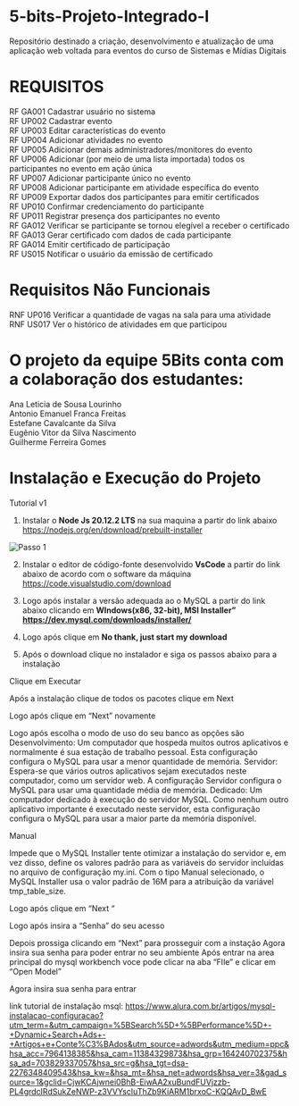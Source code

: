 # 5-bits-Projeto-Integrado-I
Repositório destinado a criação, desenvolvimento e atualização de uma aplicação web voltada para eventos do curso de Sistemas e Mídias Digitais

# REQUISITOS
 RF GA001 Cadastrar usuário no sistema \
 RF UP002 Cadastrar evento\
 RF UP003 Editar características do evento\
 RF UP004 Adicionar atividades no evento \
 RF UP005 Adicionar demais administradores/monitores do evento\
 RF UP006 Adicionar (por meio de uma lista importada) todos os participantes no evento em ação única\
 RF UP007 Adicionar participante único no evento\
 RF UP008 Adicionar participante em atividade específica do evento\
 RF UP009 Exportar dados dos participantes para emitir certificados\
 RF UP010 Confirmar credenciamento do participante\
 RF UP011 Registrar presença dos participantes no evento\
 RF GA012 Verificar se participante se tornou elegível a receber o certificado\
 RF GA013 Gerar certificado com dados de cada participante\
 RF GA014 Emitir certificado de participação\
 RF US015 Notificar o usuário da emissão de certificado


# Requisitos Não Funcionais
 RNF UP016 Verificar a quantidade de vagas na sala para uma atividade\
 RNF US017 Ver o histórico de atividades em que participou
 
# O projeto da equipe 5Bits conta com a colaboração dos estudantes:

Ana Leticia de Sousa Lourinho\
Antonio Emanuel Franca Freitas\
Estefane Cavalcante da Silva\
Eugênio Vitor da Silva Nascimento\
Guilherme Ferreira Gomes

# Instalação e Execução do Projeto 


Tutorial v1
	
1. Instalar o **Node Js 20.12.2 LTS** na sua maquina a partir do link abaixo https://nodejs.org/en/download/prebuilt-installer
<img src="https://www.alura.com.br/artigos/assets/como-instalar-node-js-windows-linux-macos/imagem1.jpg" alt="Passo 1">

2. Instalar o editor de código-fonte desenvolvido **VsCode** a partir do link abaixo de acordo com o software da máquina 
https://code.visualstudio.com/download

3. Logo após instalar a versão adequada ao o MySQL a partir do link abaixo clicando em **WIndows(x86, 32-bit), MSI Installer”
https://dev.mysql.com/downloads/installer/**

4. Logo após clique em **No thank, just start my download**

5. Após o download clique no instalador e siga os passos abaixo para a instalação

Clique em Executar


Após a instalação clique de todos os pacotes clique em Next


Logo após clique em “Next” novamente

Logo após escolha o modo de uso do seu banco as opções são
Desenvolvimento: Um computador que hospeda muitos outros aplicativos e normalmente é sua estação de trabalho pessoal. Esta configuração configura o MySQL para usar a menor quantidade de memória.
Servidor: Espera-se que vários outros aplicativos sejam executados neste computador, como um servidor web. A configuração Servidor configura o MySQL para usar uma quantidade média de memória.
Dedicado: Um computador dedicado à execução do servidor MySQL. Como nenhum outro aplicativo importante é executado neste servidor, esta configuração configura o MySQL para usar a maior parte da memória disponível.


Manual

Impede que o MySQL Installer tente otimizar a instalação do servidor e, em vez disso, define os valores padrão para as variáveis ​​do servidor incluídas no arquivo de configuração my.ini. Com o tipo Manual selecionado, o MySQL Installer usa o valor padrão de 16M para a atribuição da variável tmp_table_size.

Logo após clique em “Next “


Logo após insira a “Senha” do seu acesso 



Depois prossiga clicando em “Next” para prosseguir com a instação
Agora insira sua senha para poder entrar no seu ambiente 
Após entrar na area principal do mysql workbench voce pode clicar na aba “FIle” e clicar em “Open Model”

Agora 
insira sua senha para entrar 


link tutorial de instalação msql: https://www.alura.com.br/artigos/mysql-instalacao-configuracao?utm_term=&utm_campaign=%5BSearch%5D+%5BPerformance%5D+-+Dynamic+Search+Ads+-+Artigos+e+Conte%C3%BAdos&utm_source=adwords&utm_medium=ppc&hsa_acc=7964138385&hsa_cam=11384329873&hsa_grp=164240702375&hsa_ad=703829337057&hsa_src=g&hsa_tgt=dsa-2276348409543&hsa_kw=&hsa_mt=&hsa_net=adwords&hsa_ver=3&gad_source=1&gclid=CjwKCAjwnei0BhB-EiwAA2xuBundFUVjzzb-PL4grdcIRdSukZeNWP-z3VVYscIuThZb9KiARM1brxoC-KQQAvD_BwE





